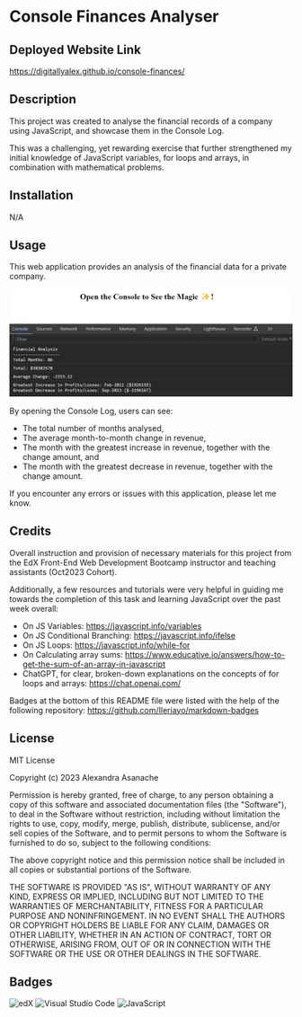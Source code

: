 # Console Finances Analyser

## Deployed Website Link
https://digitallyalex.github.io/console-finances/

## Description
This project was created to analyse the financial records of a company using JavaScript, and showcase them in the Console Log.

This was a challenging, yet rewarding exercise that further strengthened my initial knowledge of JavaScript variables, for loops and arrays, in combination with mathematical problems.

## Installation
N/A

## Usage
This web application provides an analysis of the financial data for a private company. 

![Screenshot of Console Log messages](./images/screenshot.png)

By opening the Console Log, users can see:
- The total number of months analysed,
- The average month-to-month change in revenue,
- The month with the greatest increase in revenue, together with the change amount, and
- The month with the greatest decrease in revenue, together with the change amount.

If you encounter any errors or issues with this application, please let me know.

## Credits
Overall instruction and provision of necessary materials for this project from the EdX Front-End Web Development Bootcamp instructor and teaching assistants (Oct2023 Cohort).

Additionally, a few resources and tutorials were very helpful in guiding me towards the completion of this task and learning JavaScript over the past week overall:

- On JS Variables: https://javascript.info/variables
- On JS Conditional Branching: https://javascript.info/ifelse
- On JS Loops: https://javascript.info/while-for
- On Calculating array sums: https://www.educative.io/answers/how-to-get-the-sum-of-an-array-in-javascript
- ChatGPT, for clear, broken-down explanations on the concepts of for loops and arrays: https://chat.openai.com/


Badges at the bottom of this README file were listed with the help of the following repository: https://github.com/Ileriayo/markdown-badges

## License
MIT License

Copyright (c) 2023 Alexandra Asanache

Permission is hereby granted, free of charge, to any person obtaining a copy of this software and associated documentation files (the "Software"), to deal in the Software without restriction, including without limitation the rights to use, copy, modify, merge, publish, distribute, sublicense, and/or sell copies of the Software, and to permit persons to whom the Software is furnished to do so, subject to the following conditions:

The above copyright notice and this permission notice shall be included in all copies or substantial portions of the Software.

THE SOFTWARE IS PROVIDED "AS IS", WITHOUT WARRANTY OF ANY KIND, EXPRESS OR IMPLIED, INCLUDING BUT NOT LIMITED TO THE WARRANTIES OF MERCHANTABILITY, FITNESS FOR A PARTICULAR PURPOSE AND NONINFRINGEMENT. IN NO EVENT SHALL THE AUTHORS OR COPYRIGHT HOLDERS BE LIABLE FOR ANY CLAIM, DAMAGES OR OTHER LIABILITY, WHETHER IN AN ACTION OF CONTRACT, TORT OR OTHERWISE, ARISING FROM, OUT OF OR IN CONNECTION WITH THE SOFTWARE OR THE USE OR OTHER DEALINGS IN THE SOFTWARE.

## Badges
![edX](https://img.shields.io/badge/edX-%2302262B.svg?style=for-the-badge&logo=edX&logoColor=white) ![Visual Studio Code](https://img.shields.io/badge/Visual%20Studio%20Code-0078d7.svg?style=for-the-badge&logo=visual-studio-code&logoColor=white) ![JavaScript](https://img.shields.io/badge/javascript-%23323330.svg?style=for-the-badge&logo=javascript&logoColor=%23F7DF1E)
